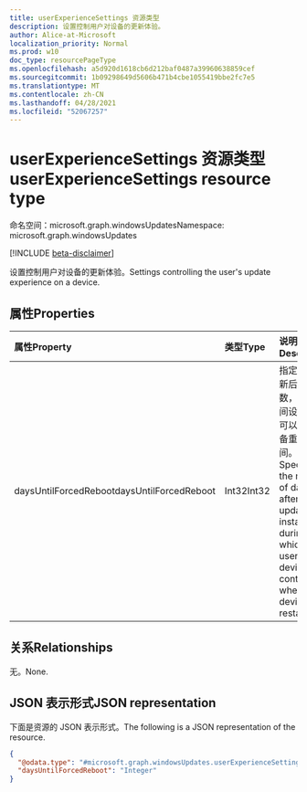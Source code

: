 ```yaml
---
title: userExperienceSettings 资源类型
description: 设置控制用户对设备的更新体验。
author: Alice-at-Microsoft
localization_priority: Normal
ms.prod: w10
doc_type: resourcePageType
ms.openlocfilehash: a5d920d1618cb6d212baf0487a39960638859cef
ms.sourcegitcommit: 1b09298649d5606b471b4cbe1055419bbe2fc7e5
ms.translationtype: MT
ms.contentlocale: zh-CN
ms.lasthandoff: 04/28/2021
ms.locfileid: "52067257"
---
```

# <a name="userexperiencesettings-resource-type"></a><span data-ttu-id="a8af4-103">userExperienceSettings 资源类型</span><span class="sxs-lookup"><span data-stu-id="a8af4-103">userExperienceSettings resource type</span></span>

<span data-ttu-id="a8af4-104">命名空间：microsoft.graph.windowsUpdates</span><span class="sxs-lookup"><span data-stu-id="a8af4-104">Namespace: microsoft.graph.windowsUpdates</span></span>

[!INCLUDE [beta-disclaimer](../../includes/beta-disclaimer.md)]

<span data-ttu-id="a8af4-105">设置控制用户对设备的更新体验。</span><span class="sxs-lookup"><span data-stu-id="a8af4-105">Settings controlling the user's update experience on a device.</span></span>

## <a name="properties"></a><span data-ttu-id="a8af4-106">属性</span><span class="sxs-lookup"><span data-stu-id="a8af4-106">Properties</span></span>
|<span data-ttu-id="a8af4-107">属性</span><span class="sxs-lookup"><span data-stu-id="a8af4-107">Property</span></span>|<span data-ttu-id="a8af4-108">类型</span><span class="sxs-lookup"><span data-stu-id="a8af4-108">Type</span></span>|<span data-ttu-id="a8af4-109">说明</span><span class="sxs-lookup"><span data-stu-id="a8af4-109">Description</span></span>|
|:---|:---|:---|
|<span data-ttu-id="a8af4-110">daysUntilForcedReboot</span><span class="sxs-lookup"><span data-stu-id="a8af4-110">daysUntilForcedReboot</span></span>|<span data-ttu-id="a8af4-111">Int32</span><span class="sxs-lookup"><span data-stu-id="a8af4-111">Int32</span></span>|<span data-ttu-id="a8af4-112">指定安装更新后的天数，在此期间设备用户可以控制设备重启的时间。</span><span class="sxs-lookup"><span data-stu-id="a8af4-112">Specifies the number of days after an update is installed, during which the user of the device can control when the device restarts.</span></span>|

## <a name="relationships"></a><span data-ttu-id="a8af4-113">关系</span><span class="sxs-lookup"><span data-stu-id="a8af4-113">Relationships</span></span>
<span data-ttu-id="a8af4-114">无。</span><span class="sxs-lookup"><span data-stu-id="a8af4-114">None.</span></span>

## <a name="json-representation"></a><span data-ttu-id="a8af4-115">JSON 表示形式</span><span class="sxs-lookup"><span data-stu-id="a8af4-115">JSON representation</span></span>
<span data-ttu-id="a8af4-116">下面是资源的 JSON 表示形式。</span><span class="sxs-lookup"><span data-stu-id="a8af4-116">The following is a JSON representation of the resource.</span></span>
<!-- {
  "blockType": "resource",
  "@odata.type": "microsoft.graph.windowsUpdates.userExperienceSettings"
}
-->
``` json
{
  "@odata.type": "#microsoft.graph.windowsUpdates.userExperienceSettings",
  "daysUntilForcedReboot": "Integer"
}
```

